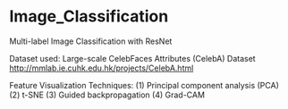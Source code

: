 # Image_Classification

Multi-label Image Classification with ResNet

Dataset used: Large-scale CelebFaces Attributes (CelebA) Dataset
http://mmlab.ie.cuhk.edu.hk/projects/CelebA.html

Feature Visualization Techniques:
(1) Principal component analysis (PCA)
(2) t-SNE
(3) Guided backpropagation
(4) Grad-CAM
